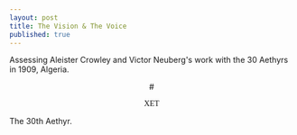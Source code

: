 ```yaml
---
layout: post
title: The Vision & The Voice
published: true
---
```


Assessing Aleister Crowley and Victor Neuberg's work with the 30 Aethyrs in 1909, Algeria.

<center>#<p style="font-family: Enochian Writing">XET</p></center>

The 30th Aethyr.
